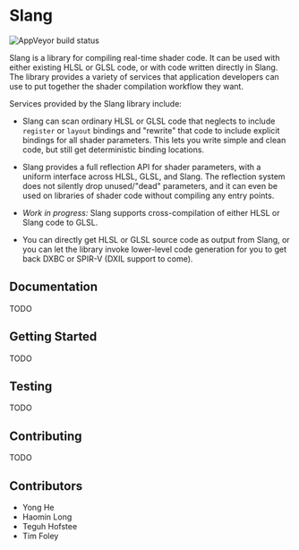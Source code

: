 # Slang

![AppVeyor build status](https://ci.appveyor.com/api/projects/status/kt9ch5niwkslk5p4/branch/master?svg=true)

Slang is a library for compiling real-time shader code.
It can be used with either existing HLSL or GLSL code, or with code written directly in Slang.
The library provides a variety of services that application developers can use to put together the shader compilation workflow they want.

Services provided by the Slang library include:

* Slang can scan ordinary HLSL or GLSL code that neglects to include `register` or `layout` bindings and "rewrite" that code to include explicit bindings for all shader parameters. This lets you write simple and clean code, but still get deterministic binding locations.

* Slang provides a full reflection API for shader parameters, with a uniform interface across HLSL, GLSL, and Slang. The reflection system does not silently drop unused/"dead" parameters, and it can even be used on libraries of shader code without compiling any entry points.

* *Work in progress:* Slang supports cross-compilation of either HLSL or Slang code to GLSL.

* You can directly get HLSL or GLSL source code as output from Slang, or you can let the library invoke lower-level code generation for you to get back DXBC or SPIR-V (DXIL support to come).

## Documentation

TODO

## Getting Started

TODO

## Testing

TODO

## Contributing

TODO

## Contributors

* Yong He
* Haomin Long
* Teguh Hofstee
* Tim Foley
